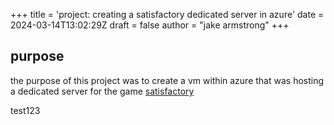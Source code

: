 +++
title = 'project: creating a satisfactory dedicated server in azure'
date = 2024-03-14T13:02:29Z
draft = false
author = "jake armstrong"
+++

## purpose

the purpose of this project was to create a vm within azure that was hosting a dedicated server for the game [satisfactory](https://www.satisfactorygame.com/)

test123